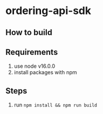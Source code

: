 # ordering-api-sdk


## How to build


## Requirements
1. use node v16.0.0
2. install packages with npm

## Steps
1. run ```npm install && npm run build```
